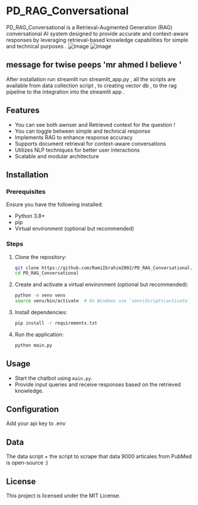# PD_RAG_Conversational

PD_RAG_Conversational is a Retrieval-Augmented Generation (RAG) conversational AI system designed to provide accurate and context-aware responses by leveraging retrieval-based knowledge capabilities for simple and technical purposes .
![image](https://github.com/user-attachments/assets/d78501bc-7f90-4755-80c6-9e7b59dd2796)
![image](https://github.com/user-attachments/assets/fb46949f-ad22-4625-8e88-69a6dc9c0e58)

## message for twise peeps 'mr ahmed I believe '
After installation run streamlit run streamlit_app.py , all the scripts are available from data collection script , to creating vector db , to the rag pipeline to the integration into the streamlit app .


## Features
- You can see both awnser and Retrieved context for the question !
- You can toggle between simple and technical response
- Implements RAG to enhance response accuracy
- Supports document retrieval for context-aware conversations
- Utilizes NLP techniques for better user interactions
- Scalable and modular architecture

## Installation
### Prerequisites
Ensure you have the following installed:
- Python 3.8+
- pip
- Virtual environment (optional but recommended)

### Steps
1. Clone the repository:
   ```bash
   git clone https://github.com/RamiIbrahim2002/PD_RAG_Conversational.git
   cd PD_RAG_Conversational
   ```
2. Create and activate a virtual environment (optional but recommended):
   ```bash
   python -m venv venv
   source venv/bin/activate  # On Windows use `venv\Scripts\activate`
   ```
3. Install dependencies:
   ```bash
   pip install -r requirements.txt
   ```
4. Run the application:
   ```bash
   python main.py
   ```

## Usage
- Start the chatbot using `main.py`.
- Provide input queries and receive responses based on the retrieved knowledge.

## Configuration
Add your api key to .env 

## Data
The data script + the script to scrape that data 9000 articales from PubMed is open-source :)

## License
This project is licensed under the MIT License.



